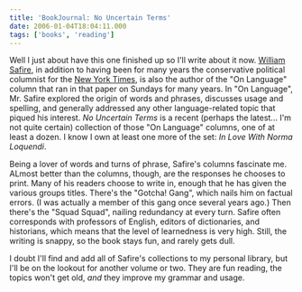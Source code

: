 ```yaml
---
title: 'BookJournal: No Uncertain Terms'
date: 2006-01-04T18:04:11.000
tags: ['books', 'reading']
---
```


Well I just about have this one finished up so I'll write about it now. [William Safire](http://en.wikipedia.org/wiki/William_Safire), in addition to having been for many years the conservative political columnist for the [New York Times](http://www.nytimes.com), is also the author of the "On Language" column that ran in that paper on Sundays for many years. In "On Language", Mr. Safire explored the origin of words and phrases, discusses usage and spelling, and generally addressed any other language-related topic that piqued his interest. _No Uncertain Terms_ is a recent (perhaps the latest... I'm not quite certain) collection of those "On Language" columns, one of at least a dozen. I know I own at least one more of the set: _In Love With Norma Loquendi_.

Being a lover of words and turns of phrase, Safire's columns fascinate me. ALmost better than the columns, though, are the responses he chooses to print. Many of his readers choose to write in, enough that he has given the various groups titles. There's the "Gotcha! Gang", which nails him on factual errors. (I was actually a member of this gang once several years ago.) Then there's the "Squad Squad", nailing redundancy at every turn. Safire often corresponds with professors of English, editors of dictionaries, and historians, which means that the level of learnedness is very high. Still, the writing is snappy, so the book stays fun, and rarely gets dull.

I doubt I'll find and add all of Safire's collections to my personal library, but I'll be on the lookout for another volume or two. They are fun reading, the topics won't get old, _and_ they improve my grammar and usage.
